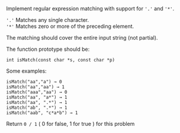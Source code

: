 <div class="markdown-content" id="problem-content">
<p>Implement regular expression matching with support for <code class="highlighter-rouge">'.'</code> and <code class="highlighter-rouge">'*'</code>.</p>
<p><code class="highlighter-rouge">'.'</code> Matches any single character.<br/>
<code class="highlighter-rouge">'*'</code> Matches zero or more of the preceding element.</p>
<p>The matching should cover the entire input string (not partial).</p>
<p>The function prototype should be:</p>
<div class="highlighter-rouge"><pre class="highlight"><code>int isMatch(const char *s, const char *p)
</code></pre>
</div>
<p>Some examples:</p>
<div class="highlighter-rouge"><pre class="highlight"><code>isMatch("aa","a") → 0
isMatch("aa","aa") → 1
isMatch("aaa","aa") → 0
isMatch("aa", "a*") → 1
isMatch("aa", ".*") → 1
isMatch("ab", ".*") → 1
isMatch("aab", "c*a*b") → 1
</code></pre>
</div>
<p>Return <code class="highlighter-rouge">0 / 1</code> ( 0 for false, 1 for true ) for this problem</p>

</div>